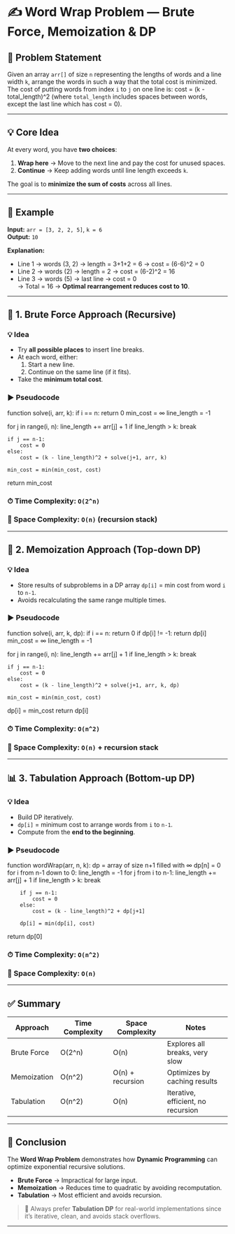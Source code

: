 # ✍️ Word Wrap Problem — Brute Force, Memoization & DP

## 📘 Problem Statement
Given an array `arr[]` of size `n` representing the lengths of words and a line width `k`, arrange the words in such a way that the total cost is minimized.  
The cost of putting words from index `i` to `j` on one line is: cost = (k - total_length)^2
(where `total_length` includes spaces between words, except the last line which has cost = 0).

---

## 💡 Core Idea
At every word, you have **two choices**:
1. **Wrap here** → Move to the next line and pay the cost for unused spaces.
2. **Continue** → Keep adding words until line length exceeds `k`.

The goal is to **minimize the sum of costs** across all lines.

---

## 🧪 Example
**Input:** `arr = [3, 2, 2, 5]`, `k = 6`  
**Output:** `10`  

**Explanation:**  
- Line 1 → words (3, 2) → length = 3+1+2 = 6 → cost = (6-6)^2 = 0  
- Line 2 → words (2) → length = 2 → cost = (6-2)^2 = 16  
- Line 3 → words (5) → last line → cost = 0  
→ Total = 16 → **Optimal rearrangement reduces cost to 10**.

---

## 🔁 1. Brute Force Approach (Recursive)

### 💡 Idea
- Try **all possible places** to insert line breaks.
- At each word, either:
  1. Start a new line.
  2. Continue on the same line (if it fits).
- Take the **minimum total cost**.

### ▶️ Pseudocode
function solve(i, arr, k):
if i == n:
return 0
min_cost = ∞
line_length = -1

for j in range(i, n):
    line_length += arr[j] + 1
    if line_length > k: break

    if j == n-1:
        cost = 0
    else:
        cost = (k - line_length)^2 + solve(j+1, arr, k)

    min_cost = min(min_cost, cost)

return min_cost


### ⏱ Time Complexity: `O(2^n)`  
### 🧠 Space Complexity: `O(n)` (recursion stack)

---

## 🧠 2. Memoization Approach (Top-down DP)

### 💡 Idea
- Store results of subproblems in a DP array `dp[i]` = min cost from word `i` to `n-1`.
- Avoids recalculating the same range multiple times.

### ▶️ Pseudocode
function solve(i, arr, k, dp):
if i == n: return 0
if dp[i] != -1: return dp[i]
min_cost = ∞
line_length = -1

for j in range(i, n):
    line_length += arr[j] + 1
    if line_length > k: break

    if j == n-1:
        cost = 0
    else:
        cost = (k - line_length)^2 + solve(j+1, arr, k, dp)

    min_cost = min(min_cost, cost)

dp[i] = min_cost
return dp[i]


### ⏱ Time Complexity: `O(n^2)`  
### 🧠 Space Complexity: `O(n)` + recursion stack

---

## 📊 3. Tabulation Approach (Bottom-up DP)

### 💡 Idea
- Build DP iteratively.
- `dp[i]` = minimum cost to arrange words from `i` to `n-1`.
- Compute from the **end to the beginning**.

### ▶️ Pseudocode
function wordWrap(arr, n, k):
dp = array of size n+1 filled with ∞
dp[n] = 0
for i from n-1 down to 0:
    line_length = -1
    for j from i to n-1:
        line_length += arr[j] + 1
        if line_length > k: break

        if j == n-1:
            cost = 0
        else:
            cost = (k - line_length)^2 + dp[j+1]

        dp[i] = min(dp[i], cost)

return dp[0]

### ⏱ Time Complexity: `O(n^2)`  
### 🧠 Space Complexity: `O(n)`

---

## ✅ Summary

| Approach         | Time Complexity | Space Complexity | Notes                                 |
|------------------|-----------------|------------------|----------------------------------------|
| Brute Force      | O(2^n)          | O(n)             | Explores all breaks, very slow         |
| Memoization      | O(n^2)          | O(n) + recursion | Optimizes by caching results           |
| Tabulation       | O(n^2)          | O(n)             | Iterative, efficient, no recursion     |

---

## 🏁 Conclusion

The **Word Wrap Problem** demonstrates how **Dynamic Programming** can optimize exponential recursive solutions.  
- **Brute Force** → Impractical for large input.  
- **Memoization** → Reduces time to quadratic by avoiding recomputation.  
- **Tabulation** → Most efficient and avoids recursion.  

> 🚀 Always prefer **Tabulation DP** for real-world implementations since it’s iterative, clean, and avoids stack overflows.

---
